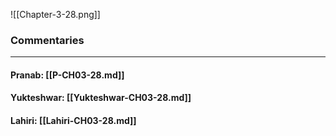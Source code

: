 ![[Chapter-3-28.png]]

### Commentaries

---

#### Pranab: [[P-CH03-28.md]]

#### Yukteshwar: [[Yukteshwar-CH03-28.md]]

#### Lahiri: [[Lahiri-CH03-28.md]]
